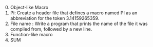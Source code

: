 0. Object-like Macro
1. Pi: Create a header file that defines a macro named PI as an abbreviation for the token 3.14159265359.
2. File name : Write a program that prints the name of the file it was compiled from, followed by a new line.
3. Function-like macro
4. SUM
